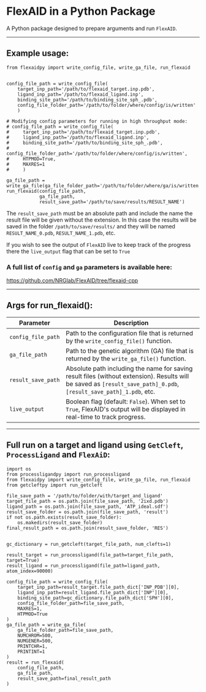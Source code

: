 # FlexAID in a Python Package

A Python package designed to prepare arguments and run `FlexAID`.

---

## Example usage:

```
from flexaidpy import write_config_file, write_ga_file, run_flexaid


config_file_path = write_config_file(
    target_inp_path='/path/to/flexaid_target.inp.pdb',
    ligand_inp_path='/path/to/flexaid_ligand.inp',
    binding_site_path='/path/to/binding_site_sph_.pdb',
    config_file_folder_path='/path/to/folder/where/config/is/written'
    )

# Modifying config parameters for running in high throughput mode: 
# config_file_path = write_config_file(
#     target_inp_path='/path/to/flexaid_target.inp.pdb',
#     ligand_inp_path='/path/to/flexaid_ligand.inp',
#     binding_site_path='/path/to/binding_site_sph_.pdb',
#     config_file_folder_path='/path/to/folder/where/config/is/written',
#     HTPMOD=True, 
#     MAXRES=1
#     )

ga_file_path = write_ga_file(ga_file_folder_path='/path/to/folder/where/ga/is/written')
run_flexaid(config_file_path,
            ga_file_path,
            result_save_path='/path/to/save/results/RESULT_NAME')
```

The `result_save_path` must be an absolute path and include the name the result file will be given without the extension.
In this case the results will be saved in the folder `/path/to/save/results/` and they will be named `RESULT_NAME_0.pdb`, `RESULT_NAME_1.pdb`, etc.

If you wish to see the output of `FlexAID` live to keep track of the progress there the `live_output` flag that can be set to `True`


### A full list of `config` and `ga` parameters is available here:
https://github.com/NRGlab/FlexAID/tree/flexaid-cpp

---
## Args for run_flexaid():

| Parameter            | Description                                                                                                                                                         |
|----------------------|---------------------------------------------------------------------------------------------------------------------------------------------------------------------|
| `config_file_path`   | Path to the configuration file that is returned by the `write_config_file()` function.                                                                              |
| `ga_file_path`       | Path to the genetic algorithm (GA) file that is returned by the `write_ga_file()` function.                                                                         |
| `result_save_path`   | Absolute path including the name for saving result files (without extension). Results will be saved as `[result_save_path]_0.pdb`, `[result_save_path]_1.pdb`, etc. |
| `live_output`        | Boolean flag (default: `False`). When set to `True`, FlexAID's output will be displayed in real-time to track progress.                                             |

---

## Full run on a target and ligand using `GetCleft`, `ProcessLigand` and `FlexAiD`:

```
import os
from processligandpy import run_processligand
from flexaidpy import write_config_file, write_ga_file, run_flexaid
from getcleftpy import run_getcleft

file_save_path = '/path/to/folder/with/target_and_ligand'
target_file_path = os.path.join(file_save_path, '2ixd.pdb')
ligand_path = os.path.join(file_save_path, 'ATP_ideal.sdf')
result_save_folder = os.path.join(file_save_path, 'result')
if not os.path.exists(result_save_folder):
    os.makedirs(result_save_folder)
final_result_path = os.path.join(result_save_folder, 'RES')


gc_dictionary = run_getcleft(target_file_path, num_clefts=1)

result_target = run_processligand(file_path=target_file_path, target=True)
result_ligand = run_processligand(file_path=ligand_path, atom_index=90000)

config_file_path = write_config_file(
    target_inp_path=result_target.file_path_dict['INP_PDB'][0],
    ligand_inp_path=result_ligand.file_path_dict['INP'][0],
    binding_site_path=gc_dictionary.file_path_dict['SPH'][0],
    config_file_folder_path=file_save_path,
    MAXRES=1,
    HTPMOD=True
)
ga_file_path = write_ga_file(
    ga_file_folder_path=file_save_path,
    NUMCHROM=500,
    NUMGENER=500,
    PRINTCHR=1,
    PRINTINT=1
)
result = run_flexaid(
    config_file_path,
    ga_file_path,
    result_save_path=final_result_path
)
```